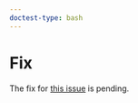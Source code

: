 ```yaml
---
doctest-type: bash
---
```


# Fix

The fix for [this issue](https://my.guild.ai/t/cross-validation/1017) is pending.
